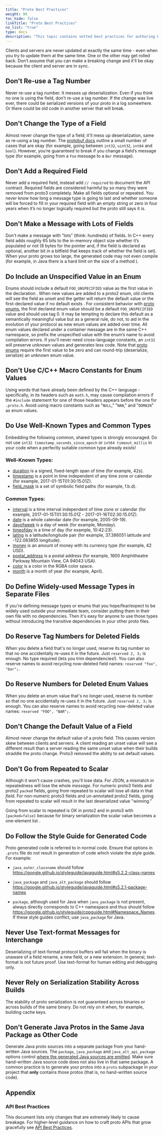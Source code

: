 ```yaml
---
title: "Proto Best Practices"
weight: 90
toc_hide: false
linkTitle: "Proto Best Practices"
no_list: "true"
type: docs
description: "This topic contains vetted best practices for authoring Protocol Buffers."
---
```


Clients and servers are never updated at exactly the same time - even when you
try to update them at the same time. One or the
other may get rolled back. Don’t assume that you can make a breaking change and
it'll be okay because the client and server are in sync.

## **Don't** Re-use a Tag Number

Never re-use a tag number. It messes up deserialization. Even if you think no
one is using the field, don’t re-use a tag number. If the change was live ever,
there could be serialized versions of your proto in a log
somewhere. Or there could be old code in another server that will break.

## **Don't** Change the Type of a Field

Almost never change the type of a field; it'll mess up deserialization, same as
re-using a tag number. The
[protobuf docs](/programming-guides/proto#updating)
outline a small number of cases that are okay (for example, going between
`int32`, `uint32`, `int64` and `bool`). However, you’re guaranteed to break if
you change a field’s message type (for example, going from a `Foo` message to a
`Bar` message).

## **Don't** Add a Required Field

Never add a required field, instead add `// required` to document the API
contract. Required fields are considered harmful by so many they were
removed from proto3 completely. Make all fields
optional or repeated. You never know how long a message type is going to last
and whether someone will be forced to fill in your required field with an empty
string or zero in four years when it’s no longer logically required but the
proto still says it is.

## **Don't** Make a Message with Lots of Fields

Don't make a message with “lots” (think: hundreds) of fields. In C++ every field
adds roughly 65 bits to the in-memory object size whether it’s populated or not
(8 bytes for the pointer and, if the field is declared as optional, another bit
in a bitfield that keeps track of whether the field is set). When your proto
grows too large, the generated code may not even compile (for example, in Java
there is a hard limit on the size of a method
).

## **Do** Include an Unspecified Value in an Enum

Enums should include a default `FOO_UNSPECIFIED` value as the first value in the
declaration . When new values
are added to a proto2 enum, old clients will see the field as unset and the
getter will return the default value or the first-declared value if no default
exists . For consistent behavior with [proto enums][proto-enums],
the first declared enum value should be a default `FOO_UNSPECIFIED` value and
should use tag 0. It may be tempting to declare this default as a semantically
meaningful value but as a general rule, do not, to aid in the evolution of your
protocol as new enum values are added over time. All enum values declared under
a container message are in the same C++ namespace, so prefix the unspecified
value with the enum’s name to avoid compilation errors. If you'll never need
cross-language constants, an `int32` will preserve unknown values and generates
less code. Note that [proto enums][proto-enums] require the first value to be
zero and can round-trip (deserialize, serialize) an unknown enum value.

[example-unspecified]: http://cs/#search/&q=file:proto%20%22_UNSPECIFIED%20=%200%22&type=cs
[proto-enums]: /programming-guides/proto#enum

## **Don't** Use C/C++ Macro Constants for Enum Values

Using words that have already been defined by the C++ language - specifically,
in its headers such as `math.h`, may cause compilation errors if the `#include`
statement for one of those headers appears before the one for `.proto.h`. Avoid
using macro constants such as "`NULL`," "`NAN`," and "`DOMAIN`" as enum values.

## **Do** Use Well-Known Types and Common Types

Embedding the following common, shared types is strongly encouraged. Do not use
`int32 timestamp_seconds_since_epoch` or `int64 timeout_millis` in your code
when a perfectly suitable common type already exists!

### Well-Known Types:

*   [duration](https://github.com/protocolbuffers/protobuf/blob/main/src/google/protobuf/duration.proto)
    is a signed, fixed-length span of time (for example, 42s).
*   [timestamp](https://github.com/protocolbuffers/protobuf/blob/main/src/google/protobuf/timestamp.proto)
    is a point in time independent of any time zone or calendar (for example,
    2017-01-15T01:30:15.01Z).
*   [field_mask](https://github.com/protocolbuffers/protobuf/blob/main/src/google/protobuf/field_mask.proto)
    is a set of symbolic field paths (for example, f.b.d).

### Common Types:

*   [interval](https://github.com/googleapis/googleapis/blob/master/google/type/interval.proto)
    is a time interval independent of time zone or calendar (for example,
    2017-01-15T01:30:15.01Z - 2017-01-16T02:30:15.01Z).
*   [date](https://github.com/googleapis/googleapis/blob/master/google/type/date.proto)
    is a whole calendar date (for example, 2005-09-19).
*   [dayofweek](https://github.com/googleapis/googleapis/blob/master/google/type/dayofweek.proto)
    is a day of week (for example, Monday).
*   [timeofday](https://github.com/googleapis/googleapis/blob/master/google/type/timeofday.proto)
    is a time of day (for example, 10:42:23).
*   [latlng](https://github.com/googleapis/googleapis/blob/master/google/type/latlng.proto)
    is a latitude/longitude pair (for example, 37.386051 latitude and
    -122.083855 longitude).
*   [money](https://github.com/googleapis/googleapis/blob/master/google/type/money.proto)
    is an amount of money with its currency type (for example, 42 USD).
*   [postal_address](https://github.com/googleapis/googleapis/blob/master/google/type/postal_address.proto)
    is a postal address (for example, 1600 Amphitheatre Parkway Mountain View,
    CA 94043 USA).
*   [color](https://github.com/googleapis/googleapis/blob/master/google/type/color.proto)
    is a color in the RGBA color space.
*   [month](https://github.com/googleapis/googleapis/blob/master/google/type/month.proto)
    is a month of year (for example, April).

## **Do** Define Widely-used Message Types in Separate Files

If you're defining message types or enums that you hope/fear/expect to be widely
used outside your immediate team, consider putting them in their own file with
no dependencies. Then it's easy for anyone to use those types without
introducing the transitive dependencies in your other proto files.

## **Do** Reserve Tag Numbers for Deleted Fields

When you delete a field that's no longer used, reserve its tag number so that no
one accidentally re-uses it in the future. Just `reserved 2, 3;` is enough. No
type required (lets you trim dependencies!). You can also reserve names to avoid
recycling now-deleted field names: `reserved "foo", "bar";`.

## **Do** Reserve Numbers for Deleted Enum Values

When you delete an enum value that's no longer used, reserve its number so that
no one accidentally re-uses it in the future. Just `reserved 2, 3;` is enough.
You can also reserve names to avoid recycling now-deleted value names: `reserved
"FOO", "BAR";`.

## **Don't** Change the Default Value of a Field

Almost never change the default value of a proto field. This causes version skew
between clients and servers. A client reading an unset value will see a
different result than a server reading the same unset value when their builds
straddle the proto change. Proto3 removed the ability to
set default values.

## **Don't** Go from Repeated to Scalar

Although it won't cause crashes, you'll lose data. For JSON, a mismatch in
repeatedness will lose the whole *message*. For numeric proto3 fields and proto2
`packed` fields, going from repeated to scalar will lose all data in that
*field*. For non-numeric proto3 fields and un-annotated proto2 fields, going
from repeated to scalar will result in the last deserialized value "winning."

Going from scalar to repeated is OK in proto2 and in proto3 with
`[packed=false]` because for binary serialization the scalar value becomes a
one-element list .

## **Do** Follow the Style Guide for Generated Code

Proto generated code is referred to in normal code. Ensure that options in
`.proto` file do not result in generation of code which violate the style guide.
For example:

*   `java_outer_classname` should follow
    https://google.github.io/styleguide/javaguide.html#s5.2.2-class-names

*   `java_package` and `java_alt_package` should follow
    https://google.github.io/styleguide/javaguide.html#s5.2.1-package-names

*   `package`, although used for Java when `java_package` is not present, always
    directly corresponds to C++ namespace and thus should follow
    https://google.github.io/styleguide/cppguide.html#Namespace_Names.
    If these style guides conflict, use `java_package` for Java.

## **Never** Use Text-format Messages for Interchange

Deserializing of text-format protocol buffers will fail when the binary is
unaware of a field rename, a new field, or a new extension. In general,
text-format is not future proof. Use text-format for human editing and debugging
only.

## **Never** Rely on Serialization Stability Across Builds

The stability of proto serialization is not guaranteed across binaries or across
builds of the same binary. Do not rely on it when, for example, building cache
keys.

## **Don't** Generate Java Protos in the Same Java Package as Other Code

Generate Java proto sources into a separate package from your hand-written Java
sources. The `package`, `java_package` and `java_alt_api_package` options
control
[where the generated Java sources are emitted](/reference/java/java-generated#package).
Make sure hand-written Java source code does not also live in that same package.
A common practice is to generate your protos into a `proto` subpackage in your
project that **only** contains those protos (that is, no hand-written source
code).

## Appendix

### API Best Practices

This document lists only changes that are extremely likely to cause breakage.
For higher-level guidance on how to craft proto APIs that grow gracefully see
[API Best Practices](/programming-guides/api).
